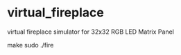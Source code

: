 virtual_fireplace
=================

virtual fireplace simulator for 32x32 RGB LED Matrix Panel 



make
sudo ./fire

